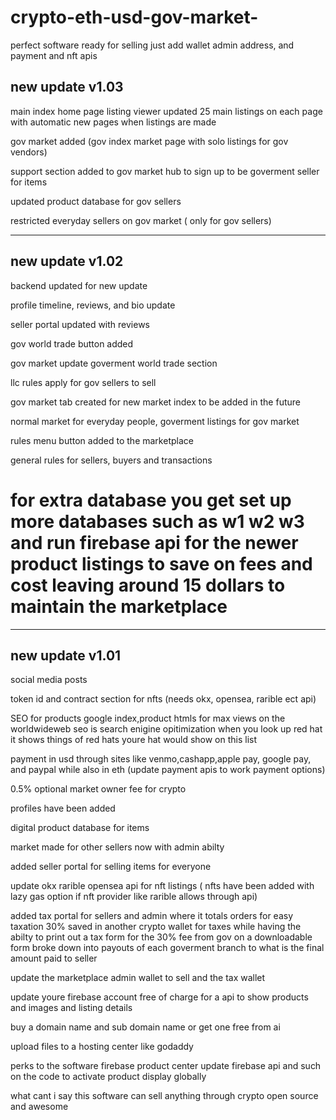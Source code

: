 # crypto-eth-usd-gov-market-

perfect software ready for selling just add wallet admin address, and payment and nft apis 


new update v1.03
-
main index home page listing viewer updated 25 main listings on each page with automatic new pages when listings are made 

gov market added (gov index market page with solo listings for gov vendors)

support section added to gov market hub to sign up to be goverment seller for items 

updated product database for gov sellers 

restricted everyday sellers on gov market ( only for gov sellers)  

--------------------------------------------------------------------------------------------------------------------------------------------------------------------------------------------------------------------------------------------------------------------------------------------------------------------------------------------------------------------------------------

new update v1.02
-

backend updated for new update

profile timeline, reviews, and bio update

seller portal updated with reviews

gov world trade button added

gov market update goverment world trade section 

llc rules apply for gov sellers to sell

gov market tab created for new market index to be added in the future 

normal market for everyday people, goverment listings for gov market 

rules menu button added to the marketplace 

general rules for sellers, buyers and transactions 


for extra database you get set up more databases such as w1 w2 w3 and run firebase api for the newer product listings to save on fees and cost leaving around 15 dollars to maintain the marketplace 
=

---------------------------------------------------------------------------------------------------------------------------------------------------------------------------------------

new update v1.01
-

social media posts

token id and contract section for nfts (needs okx, opensea, rarible ect api)

SEO for products google index,product htmls for max views on the worldwideweb seo is search enigine opitimization when you look up red hat it shows things of red hats youre hat would show on this list

payment in usd through sites like venmo,cashapp,apple pay, google pay, and paypal while also in eth (update payment apis to work payment options)

0.5% optional market owner fee for crypto

profiles have been added

digital product database for items

market made for other sellers now with admin abilty

added seller portal for selling items for everyone

update okx rarible opensea api for nft listings ( nfts have been added with lazy gas option if nft provider like rarible allows through api)

added tax portal for sellers and admin where it totals orders for easy taxation 30% saved in another crypto wallet for taxes while having the abilty to print out a tax form for the 30% fee from gov on a downloadable form broke down into payouts of each goverment branch to what is the final amount paid to seller

update the marketplace admin wallet to sell and the tax wallet

update youre firebase account free of charge for a api to show products and images and listing details

buy a domain name and sub domain name or get one free from ai

upload files to a hosting center like godaddy

perks to the software firebase product center update firebase api and such on the code to activate product display globally

what cant i say this software can sell anything through crypto open source and awesome
